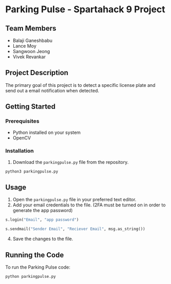 # Parking Pulse - Spartahack 9 Project

## Team Members
- Balaji Ganeshbabu
- Lance Moy
- Sangwoon Jeong
- Vivek Revankar

## Project Description
The primary goal of this project is to detect a specific license plate and send out a email notification when detected.

## Getting Started

### Prerequisites
- Python installed on your system
- OpenCV

### Installation
1. Download the `parkingpulse.py` file from the repository.
```bash
python3 parkingpulse.py
```

## Usage

1. Open the `parkingpulse.py` file in your preferred text editor.
3. Add your email credentials to the file. (2FA must be turned on in order to generate the app password)
```python
s.login("Email", "app password")
```
```python
s.sendmail("Sender Email", "Reciever Email", msg.as_string())
```
4. Save the changes to the file.

## Running the Code

To run the Parking Pulse code:

```bash
python parkingpulse.py
